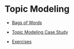 # Topic Modeling

* [Bags of Words](/topic-modeling/bags-of-words.md)

* [Topic Modeling Case Study](/topic-modeling/topic-modeling-case-study.md)

* [Exercises](/topic-modeling/exercises.md)